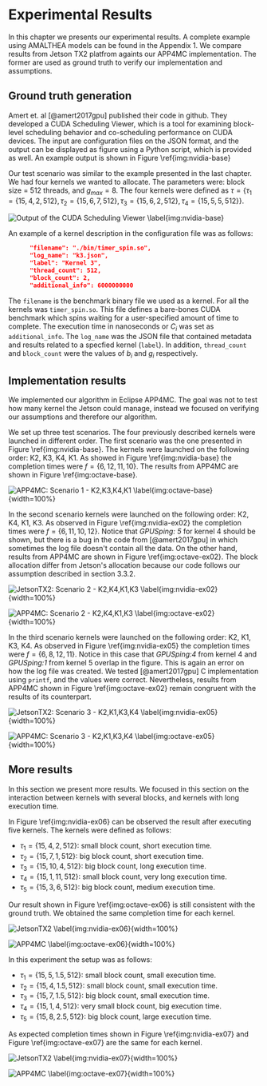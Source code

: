 # Experimental Results
In this chapter we presents our experimental results. 
A complete example using AMALTHEA models can be found in the Appendix 1.
We compare results from Jetson TX2 platfrom againts our APP4MC implementation. 
The former are used as ground truth to verify our implementation and assumptions.

## Ground truth generation
Amert et. al [@amert2017gpu] published their code in github. 
They developed a CUDA Scheduling Viewer, which is a tool for examining block-level scheduling behavior and co-scheduling performance on CUDA devices. 
The input are configuration files on the JSON format, and the output can be displayed as figure using a Python script, which is provided as well. 
An example output is shown in  Figure \ref{img:nvidia-base}   



Our test scenario was similar to the example presented in the last chapter. 
We had four kernels we wanted to allocate. 
The parameters were:  block size = 512 threads, and  $g_{max} = 8$.
The four kernels were defined as  $\tau = \{\tau_1 = \{15, 4, 2, 512\} , \tau_2 = \{15, 6,7,512\}, \tau_3 = \{15, 6,2,512\}, \tau_4 =\{ 15, 5,5,512\} \}$.

![Output of the CUDA Scheduling Viewer \label{img:nvidia-base}](source/figures/nvidia/base.png)

An example of a kernel description in the configuration file was  as follows: 

```json
      "filename": "./bin/timer_spin.so",
      "log_name": "k3.json",
      "label": "Kernel 3",
      "thread_count": 512,
      "block_count": 2,
      "additional_info": 6000000000
```

The `filename` is the benchmark binary file  we  used as a kernel. For all the kernels was  `timer_spin.so`.
This file defines a bare-bones CUDA benchmark which spins waiting for a user-specified amount of time to complete. 
The execution time in nanoseconds or $C_i$ was  set as `additional_info`. 
The `log_name` was the JSON file that contained  metadata and results related to a specfied kernel (`label`). 
In addition, `thread_count` and `block_count` were the values of $b_i$ and $g_i$ respectively.


## Implementation results
We implemented our algorithm in Eclipse APP4MC.
The goal was not to test how many kernel the Jetson could manage, instead we focused on verifying our assumptions and therefore our algorithm.

We set up three test scenarios. The four previously described kernels were launched in different order.
The first scenario was the one presented in Figure \ref{img:nvidia-base}. 
The kernels were launched on the following order: K2, K3, K4, K1. 
As showed in Figure \ref{img:nvidia-base} the completion times were $f = \{6, 12,11,10\}$. 
The results from APP4MC are shown in Figure \ref{img:octave-base}. 

![APP4MC: Scenario 1 - K2,K3,K4,K1 \label{img:octave-base}](source/figures/octave/base.png){width=100%}

In the second scenario kernels were launched on the following order: K2, K4, K1, K3. 
As observed in Figure \ref{img:nvidia-ex02} the completion times were $f = \{6,11,10,12\}$. 
Notice that *GPUSping: 5* for kernel 4 should be shown, but there is a bug in the code from [@amert2017gpu] in which sometimes the log file doesn't contain all the data. 
On the other hand, results from APP4MC are shown in Figure \ref{img:octave-ex02}. 
The block allocation differ from Jetson's allocation because our code follows our assumption described in section 3.3.2. 


![JetsonTX2: Scenario 2 - K2,K4,K1,K3 \label{img:nvidia-ex02}](source/figures/nvidia/ex02.png){width=100%}


![APP4MC: Scenario 2 - K2,K4,K1,K3 \label{img:octave-ex02}](source/figures/octave/ex02.png){width=100%}

In the third scenario kernels were launched on the following order: K2,  K1, K3, K4.
As observed in Figure \ref{img:nvidia-ex05} the completion times were $f = \{6,8,12,11\}$. 
Notice in this case  that *GPUSping:4* from kernel 4 and *GPUSping:1* from kernel 5 overlap in the figure. 
This is again an error on how the log file was created. 
We tested [@amert2017gpu] C implementation using `printf`, and the values were correct. 
Nevertheless, results from APP4MC shown in Figure \ref{img:octave-ex02}  remain congruent with the results of its counterpart. 

![JetsonTX2: Scenario 3 - K2,K1,K3,K4 \label{img:nvidia-ex05}](source/figures/nvidia/ex05.png){width=100%}


![APP4MC: Scenario 3 - K2,K1,K3,K4 \label{img:octave-ex05}](source/figures/octave/ex05.png){width=100%}


## More results 
In this section we present more results. 
We focused in this section on the interaction between kernels with several blocks, and kernels with long execution time.

In Figure \ref{img:nvidia-ex06} can be observed the result after executing five kernels. 
The kernels were  defined as follows:

- $\tau_1 = \{15,4,2,512\}$: small block count, short execution time.
- $\tau_2 = \{15, 7,1,512\}$: big block count, short execution time.
- $\tau_3 = \{15,10,4,512\}$:  big block count, long execution time.
- $\tau_4 =\{ 15, 1,11,512\}$: small block count, very long execution time.
- $\tau_5 = \{15,3,6,512\}$: big block count, medium execution time. 

Our result shown in Figure \ref{img:octave-ex06} is still consistent with the ground truth. We obtained the same completion time for each kernel. 

![JetsonTX2  \label{img:nvidia-ex06}](source/figures/nvidia/ex06.png){width=100%}


![APP4MC \label{img:octave-ex06}](source/figures/octave/ex06.png){width=100%}


In this experiment the setup was as follows:

- $\tau_1 = \{15,5,1.5,512\}$: small block count, small execution time.
- $\tau_2 = \{15,4,1.5,512\}$: small block count, small execution time.
- $\tau_3 = \{15,7,1.5,512\}$: big block count, small execution time.
- $\tau_4 =\{ 15, 1,4,512\}$: very small block count, big execution time.
- $\tau_5 = \{15,8,2.5,512\}$: big block count, large execution time.

As expected completion times shown in Figure \ref{img:nvidia-ex07} and Figure \ref{img:octave-ex07} are the same for each kernel. 

![JetsonTX2 \label{img:nvidia-ex07}](source/figures/nvidia/ex07.png){width=100%}


![APP4MC \label{img:octave-ex07}](source/figures/octave/ex07.png){width=100%}



